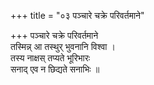 +++
title = "०३ पञ्चारे चक्रे परिवर्तमाने"

+++
पञ्चारे चक्रे परिवर्तमाने  
तस्मिन्न् आ तस्थुर् भुवनानि विश्वा ।  
तस्य नाक्षस् तप्यते भूरिभारः  
सनाद् एव न छिद्यते सनाभिः ॥